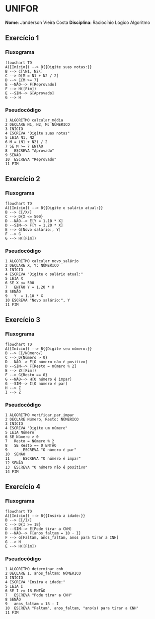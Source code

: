 # UNIFOR

**Nome**: Janderson Vieira Costa
**Disciplina**: Raciocínio Lógico Algoritmo

## Exercício 1
### Fluxograma
````mermaid
flowchart TD
A([Início]) --> B{{Digite suas notas:}}
B --> C[\N1, N2\]
C --> D[M = N1 + N2 / 2]
D --> E{M >= 7}
E --NÃO--> F[Reprovado]
F --> H([Fim])
E --SIM--> G[Aprovado]
G --> H
````
### Pseudocódigo
````
1 ALGORITMO calcular_média
2 DECLARE N1, N2, M: NÚMERICO
3 INÍCIO
4 ESCREVA "Digite suas notas" 
5 LEIA N1, N2
6 M = (N1 + N2) / 2
7 SE M >= 7 ENTÃO
8 	ESCREVA "Aprovado"
9 SENÃO
10 	ESCREVA "Reprovado"
11 FIM
````

## Exercício 2
### Fluxograma
````mermaid
flowchart TD
A([Início]) --> B{{Digite o salário atual:}}
B --> C[/X/]
C --> D{X <= 500}
D --NÃO--> E[Y = 1.10 * X]
D --SIM--> F[Y = 1.20 * X]
E --> G[Novo salário:, Y]
F --> G
G --> H([Fim])
````
### Pseudocódigo
````
1 ALGORITMO calcular_novo_salário
2 DECLARE X, Y: NÚMERICO
3 INÍCIO
4 ESCREVA "Digite o salário atual:" 
5 LEIA X
6 SE X <= 500
7 	ENTÃO Y = 1.20 * X
8 SENÃO
9 	Y  = 1.10 * X
10 ESCREVA "Novo salário:", Y
11 FIM
````

## Exercício 3
### Fluxograma
````mermaid
flowchart TD
A([Início]) --> B{{Digite seu número:}}
B --> C[/Número/]
C --> D{Número > 0}
D --NÃO--> E[O número não é positivo]
D --SIM--> F[Resto = número % 2]
E --> Z([Fim])
F --> G{Resto == 0}
G --NÃO--> H[O número é impar]
G --SIM--> I[O número é par]
H --> Z
I --> Z
````
### Pseudocódigo
````
1 ALGORITMO verificar_par_impar
2 DECLARE Número, Resto: NÚMERICO
3 INÍCIO
4 ESCREVA "Digite um número" 
5 LEIA Número
6 SE Número > 0
7 	Resto = Número % 2
8 	SE Resto == 0 ENTÃO
9 		ESCREVA "O número é par"
10 	SENÃO
11 		ESCREVA "O número é impar"
12 SENÃO
13 	ESCREVA "O número não é positivo"
14 FIM
````

## Exercício 4
### Fluxograma
````mermaid
flowchart TD
A([Início]) --> B{{Insira a idade:}}
B --> C[/I/]
C --> D{I >= 18}
D --SIM--> E[Pode tirar a CNH]
D --NÃO--> F[anos_faltam = 18 - I]
F --> G[Faltam, anos_faltam, anos para tirar a CNH]
G --> H
E --> H([Fim])
````
### Pseudocódigo
````
1 ALGORITMO determinar_cnh
2 DECLARE I, anos_faltam: NÚMERICO
3 INÍCIO
4 ESCREVA "Insira a idade:" 
5 LEIA I
6 SE I >= 18 ENTÃO
7 	ESCREVA "Pode tirar a CNH"
8 SENÃO
9 	anos_faltam = 18 - I
10 	ESCREVA "Faltam", anos_faltam, "ano(s) para tirar a CNH"
11 FIM
````
